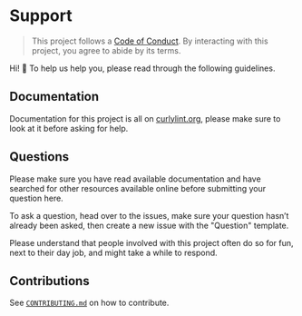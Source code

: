 # Support

> This project follows a [Code of Conduct](CODE_OF_CONDUCT.md).
> By interacting with this project, you agree to abide by its terms.

Hi! 👋 To help us help you, please read through the following guidelines.

## Documentation

Documentation for this project is all on [curlylint.org](https://www.curlylint.org/), please make sure to look at it before asking for help.

## Questions

Please make sure you have read available documentation and have searched for other resources available online before submitting your question here.

To ask a question, head over to the issues, make sure your question hasn’t already been asked, then create a new issue with the "Question" template.

Please understand that people involved with this project often do so for fun, next to their day job, and might take a while to respond.

## Contributions

See [`CONTRIBUTING.md`](../CONTRIBUTING.md) on how to contribute.
